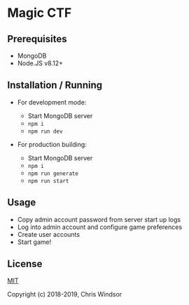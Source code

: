 # Magic CTF

## Prerequisites

- MongoDB
- Node.JS v8.12+

## Installation / Running

+ For development mode:
  - Start MongoDB server
  - `npm i`
  - `npm run dev`
  
+ For production building:
  - Start MongoDB server
  - `npm i`
  - `npm run generate`
  - `npm run start`

## Usage

- Copy admin account password from server start up logs
- Log into admin account and configure game preferences
- Create user accounts
- Start game!

## License

[MIT](http://opensource.org/licenses/MIT)

Copyright (c) 2018-2019, Chris Windsor
